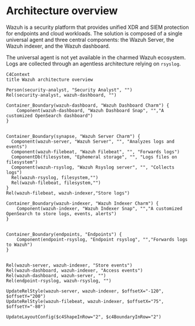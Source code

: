 # Architecture overview

Wazuh is a security platform that provides unified XDR and SIEM protection for endpoints and cloud workloads. The solution is composed of a single universal agent and three central components: the Wazuh Server, the Wazuh indexer, and the Wazuh dashboard.

The universal agent is not yet available in the charmed Wazuh ecosystem. Logs are collected through an agentless architecture relying on `rsyslog`.


```mermaid
C4Context
title Wazuh architecture overview

Person(security-analyst, "Security Analyst", "")
Rel(security-analyst, wazuh-dashboard, "")

Container_Boundary(wazuh-dashboard, "Wazuh Dashboard Charm") {
    Component(wazuh-dashboard, "Wazuh Dashboard Snap", "","A customized OpenSearch dashboard")
}


Container_Boundary(synapse, "Wazuh Server Charm") {
  Component(wazuh-server, "Wazuh Server", "", "Analyzes logs and events")
  Component(wazuh-filebeat, "Wazuh Filebeat", "", "Forwards logs")
  ComponentDb(filesystem, "Ephemeral storage", "", "Logs files on filesystem")
  Component(wazuh-rsyslog, "Wazuh Rsyslog server", "", "Collects logs")
  Rel(wazuh-rsyslog, filesystem,"")
  Rel(wazuh-filebeat, filesystem,"")
}
Rel(wazuh-filebeat, wazuh-indexer,"Store logs")

Container_Boundary(wazuh-indexer, "Wazuh Indexer Charm") {
    Component(wazuh-indexer, "Wazuh Indexer Snap", "","A customized OpenSearch to store logs, events, alerts")
}


Container_Boundary(endpoints, "Endpoints") {
    Component(endpoint-rsyslog, "Endpoint rsyslog", "","Forwards logs to Wazuh")
}


Rel(wazuh-server, wazuh-indexer, "Store events")
Rel(wazuh-dashboard, wazuh-indexer, "Access events")
Rel(wazuh-dashboard, wazuh-server, "")
Rel(endpoint-rsyslog, wazuh-rsyslog, "")

UpdateRelStyle(wazuh-server, wazuh-indexer, $offsetX="-120", $offsetY="200")
UpdateRelStyle(wazuh-filebeat, wazuh-indexer, $offsetX="75", $offsetY="-80")

UpdateLayoutConfig($c4ShapeInRow="2", $c4BoundaryInRow="2")
```